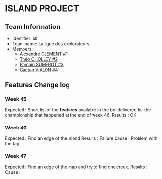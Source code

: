 # ISLAND PROJECT

## Team Information

  * Identifier: `AD`
  * Team name: La ligue des explorateurs
  * Members:
    *  [Alexandre CLEMENT #1](alexandre.clement@etu.unice.fr)
    *  [Théo CHOLLEY #2](theo.cholley@etu.unice.fr)
    *  [Romain SUMEROT #3](romain.sumerot@etu.unice.fr)
    *  [Gaetan VIALON #4](gaetan.vialon@etu.unice.fr)

## Features Change log

### Week 45

Expected : Short list of the **features** available in the bot delivered for the championship that happened at the end of week 46.
Results : OK

### Week 46

Expected : Find an edge of the island
Results : Failure
Cause : Problem with the tag.

### Week 47

Expected : Find an edge of the map and try to find one creek.
Results :
Cause :


    
